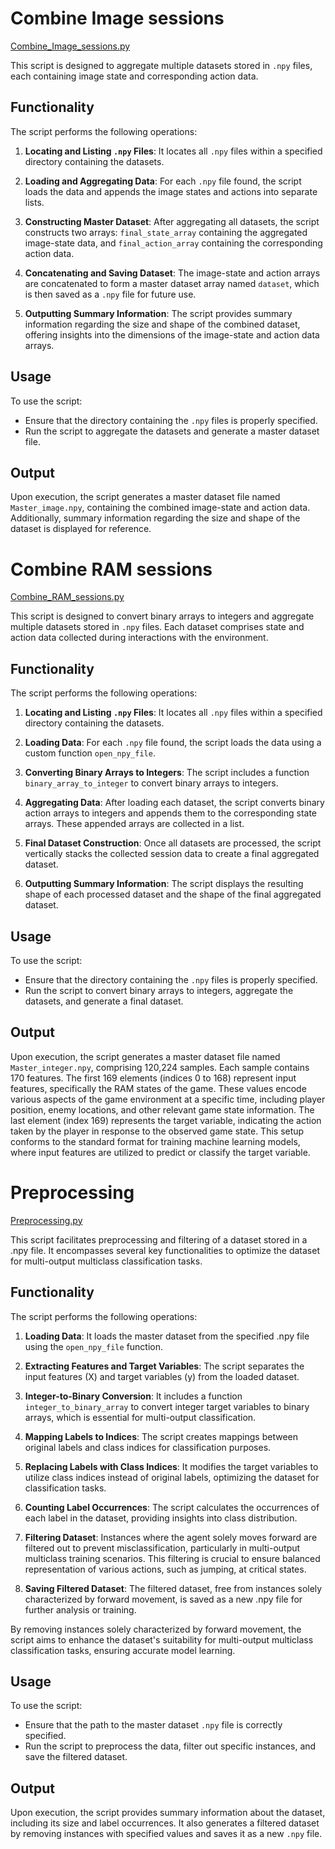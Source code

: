 # Combine Image sessions

[Combine_Image_sessions.py](https://github.com/sankalp-s/MSC_Thesis/blob/main/Player_Inputs/Scripts/Combining_sessions/Combine_Image_sessions.py)

This script is designed to aggregate multiple datasets stored in `.npy` files, each containing image state and corresponding action data. 

## Functionality

The script performs the following operations:

1. **Locating and Listing `.npy` Files**: It locates all `.npy` files within a specified directory containing the datasets.

2. **Loading and Aggregating Data**: For each `.npy` file found, the script loads the data and appends the image states and actions into separate lists.

3. **Constructing Master Dataset**: After aggregating all datasets, the script constructs two arrays: `final_state_array` containing the aggregated image-state data, and `final_action_array` containing the corresponding action data.

4. **Concatenating and Saving Dataset**: The image-state and action arrays are concatenated to form a master dataset array named `dataset`, which is then saved as a `.npy` file for future use.

5. **Outputting Summary Information**: The script provides summary information regarding the size and shape of the combined dataset, offering insights into the dimensions of the image-state and action data arrays.

## Usage

To use the script:
- Ensure that the directory containing the `.npy` files is properly specified.
- Run the script to aggregate the datasets and generate a master dataset file.

## Output

Upon execution, the script generates a master dataset file named `Master_image.npy`, containing the combined image-state and action data. Additionally, summary information regarding the size and shape of the dataset is displayed for reference.


# Combine RAM sessions

[Combine_RAM_sessions.py](https://github.com/sankalp-s/MSC_Thesis/blob/main/Player_Inputs/Scripts/Combining_sessions/Combine_RAM_sessions.py)

This script is designed to convert binary arrays to integers and aggregate multiple datasets stored in `.npy` files. Each dataset comprises state and action data collected during interactions with the environment.

## Functionality

The script performs the following operations:

1. **Locating and Listing `.npy` Files**: It locates all `.npy` files within a specified directory containing the datasets.

2. **Loading Data**: For each `.npy` file found, the script loads the data using a custom function `open_npy_file`.

3. **Converting Binary Arrays to Integers**: The script includes a function `binary_array_to_integer` to convert binary arrays to integers.

4. **Aggregating Data**: After loading each dataset, the script converts binary action arrays to integers and appends them to the corresponding state arrays. These appended arrays are collected in a list.

5. **Final Dataset Construction**: Once all datasets are processed, the script vertically stacks the collected session data to create a final aggregated dataset.

6. **Outputting Summary Information**: The script displays the resulting shape of each processed dataset and the shape of the final aggregated dataset.

## Usage

To use the script:
- Ensure that the directory containing the `.npy` files is properly specified.
- Run the script to convert binary arrays to integers, aggregate the datasets, and generate a final dataset.

## Output

Upon execution, the script generates a master dataset file named `Master_integer.npy`, comprising 120,224 samples. Each sample contains 170 features. The first 169 elements (indices 0 to 168) represent input features, specifically the RAM states of the game. These values encode various aspects of the game environment at a specific time, including player position, enemy locations, and other relevant game state information. The last element (index 169) represents the target variable, indicating the action taken by the player in response to the observed game state. This setup conforms to the standard format for training machine learning models, where input features are utilized to predict or classify the target variable.


# Preprocessing

[Preprocessing.py](https://github.com/sankalp-s/MSC_Thesis/blob/main/Player_Inputs/Scripts/Combining_sessions/Preprocessing.py)

This script facilitates preprocessing and filtering of a dataset stored in a .npy file. It encompasses several key functionalities to optimize the dataset for multi-output multiclass classification tasks.

## Functionality

The script performs the following operations:

1. **Loading Data**: It loads the master dataset from the specified .npy file using the `open_npy_file` function.

2. **Extracting Features and Target Variables**: The script separates the input features (X) and target variables (y) from the loaded dataset.

3. **Integer-to-Binary Conversion**: It includes a function `integer_to_binary_array` to convert integer target variables to binary arrays, which is essential for multi-output classification.

4. **Mapping Labels to Indices**: The script creates mappings between original labels and class indices for classification purposes.

5. **Replacing Labels with Class Indices**: It modifies the target variables to utilize class indices instead of original labels, optimizing the dataset for classification tasks.

6. **Counting Label Occurrences**: The script calculates the occurrences of each label in the dataset, providing insights into class distribution.

7. **Filtering Dataset**: Instances where the agent solely moves forward are filtered out to prevent misclassification, particularly in multi-output multiclass training scenarios. This filtering is crucial to ensure balanced representation of various actions, such as jumping, at critical states.

8. **Saving Filtered Dataset**: The filtered dataset, free from instances solely characterized by forward movement, is saved as a new .npy file for further analysis or training.

By removing instances solely characterized by forward movement, the script aims to enhance the dataset's suitability for multi-output multiclass classification tasks, ensuring accurate model learning.


## Usage

To use the script:
- Ensure that the path to the master dataset `.npy` file is correctly specified.
- Run the script to preprocess the data, filter out specific instances, and save the filtered dataset.

## Output

Upon execution, the script provides summary information about the dataset, including its size and label occurrences. It also generates a filtered dataset by removing instances with specified values and saves it as a new `.npy` file.

